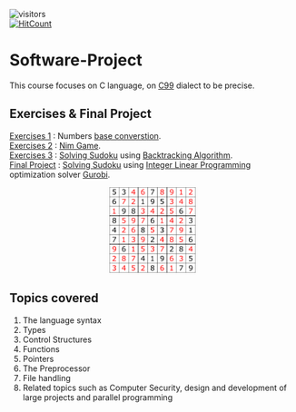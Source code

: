 ![visitors](https://visitor-badge.glitch.me/badge?page_id=AvivYaniv.Software-Project.issue.1) <br/>
[![HitCount](http://hits.dwyl.com/AvivYaniv/Software-Project.svg)](http://hits.dwyl.com/AvivYaniv/Software-Project) <br/>

# Software-Project

This course focuses on C language, on [C99](https://en.wikipedia.org/wiki/C99) dialect to be precise.

## Exercises & Final Project
[Exercises 1](https://github.com/AvivYaniv/Software-Project/blob/master/Exercises/1/hw1.pdf) : Numbers [base converstion](https://en.wikipedia.org/wiki/Positional_notation#Base_conversion). <br/>
[Exercises 2](https://github.com/AvivYaniv/Software-Project/blob/master/Exercises/2/Assignment2.pdf) : [Nim Game](https://en.wikipedia.org/wiki/Nim). <br/>
[Exercises 3](https://github.com/AvivYaniv/Software-Project/blob/master/Exercises/3/Assignment3.pdf) : [Solving Sudoku](https://en.wikipedia.org/wiki/Sudoku) using [Backtracking Algorithm](https://en.wikipedia.org/wiki/Backtracking). <br/>
[Final Project](https://github.com/AvivYaniv/Software-Project/blob/master/Final%20Project/FinalProject.pdf) : [Solving Sudoku](https://en.wikipedia.org/wiki/Sudoku) using [Integer Linear Programming](https://en.wikipedia.org/wiki/Integer_programming) optimization solver [Gurobi](https://en.wikipedia.org/wiki/Gurobi). <br/>

<p align="center">
    <img src="https://github.com/AvivYaniv/Software-Project/blob/master/logo/Sudoku.svg" width="30%"/>
<p/>

## Topics covered
1. The language syntax
2. Types
3. Control Structures
4. Functions
5. Pointers
6. The Preprocessor
7. File handling
8. Related topics such as Computer Security, design and development of large projects and parallel programming
